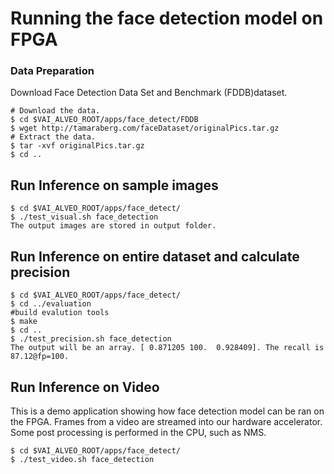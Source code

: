 # Running the face detection model on FPGA 

### Data Preparation

Download Face Detection Data Set and Benchmark (FDDB)dataset. 
```
# Download the data.
$ cd $VAI_ALVEO_ROOT/apps/face_detect/FDDB
$ wget http://tamaraberg.com/faceDataset/originalPics.tar.gz
# Extract the data.
$ tar -xvf originalPics.tar.gz
$ cd ..
```

## Run Inference on sample images
```
$ cd $VAI_ALVEO_ROOT/apps/face_detect/
$ ./test_visual.sh face_detection 
The output images are stored in output folder.
```
## Run Inference on entire dataset and calculate precision

```
$ cd $VAI_ALVEO_ROOT/apps/face_detect/
$ cd ../evaluation
#build evalution tools
$ make
$ cd ..
$ ./test_precision.sh face_detection 
The output will be an array. [ 0.871205 100.  0.928409]. The recall is 87.12@fp=100.
```

## Run Inference on Video
This is a demo application showing how face detection model can be ran on the FPGA. Frames from a video are streamed into our hardware accelerator. Some post processing is performed in the CPU, such as NMS.  

```
$ cd $VAI_ALVEO_ROOT/apps/face_detect/
$ ./test_video.sh face_detection
```
